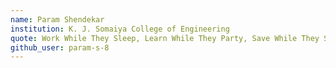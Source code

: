 ```yaml
---
name: Param Shendekar
institution: K. J. Somaiya College of Engineering 
quote: Work While They Sleep, Learn While They Party, Save While They Spend, Live Like They Dream.
github_user: param-s-8
---
```

